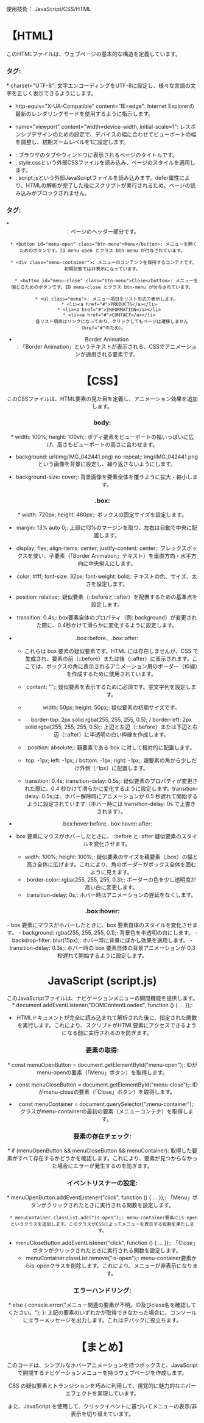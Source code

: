 使用技術： JavaScript/CSS/HTML

<h1>【HTML】</h1>
このHTMLファイルは、ウェブページの基本的な構造を定義しています。
<h3><head>タグ:</h3>
   * charset="UTF-8": 文字エンコーディングをUTF-8に設定し、様々な言語の文字を正しく表示できるようにします。
   
   * http-equiv="X-UA-Compatible" content="IE=edge": Internet Explorerの最新のレンダリングモードを使用するように指示します。
   
   * name="viewport" content="width=device-width, initial-scale=1": レスポンシブデザインのための設定で、デバイスの幅に合わせてビューポートの幅を調整し、初期ズームレベルを1に設定します。
   
   * <title>-Mouse Hover Animation-</title>: ブラウザのタブやウィンドウに表示されるページのタイトルです。
   
   * <link rel="stylesheet" href="style.css" />: style.cssという外部CSSファイルを読み込み、ページのスタイルを適用します。
   
   * <script src="script.js" defer></script>: script.jsという外部JavaScriptファイルを読み込みます。defer属性により、HTMLの解析が完了した後にスクリプトが実行されるため、ページの読み込みがブロックされません。
 
<h3><body>タグ:</h3>
   * <header id="header">：ページのヘッダー部分です。
     
     * <button id="menu-open" class="btn-menu">Menu</button>: メニューを開くためのボタンです。ID menu-open とクラス btn-menu が付与されています。
     
     * <div class="menu-container">: メニューのコンテンツを保持するコンテナです。初期状態では非表示になっています。

       * <button id="menu-close" class="btn-menu">Close</button>: メニューを閉じるためのボタンです。ID menu-close とクラス btn-menu が付与されています。

       * <ul class="menu">: メニュー項目をリスト形式で表示します。
         * <li><a href="#">PRODUCTS</a></li>
         * <li><a href="#">INFORMATION</a></li>
         * <li><a href="#">CONTACT</a></li>
           各リスト項目はリンクになっており、クリックしてもページは遷移しません（href="#"のため）。

- <div class="box">Border Animation</div>: 「Border Animation」というテキストが表示される、CSSでアニメーションが適用される要素です。

<h1>【CSS】</h1>
このCSSファイルは、HTML要素の見た目を定義し、アニメーション効果を追加します。
 
<h3>body:</h3>
   * width: 100%; height: 100vh;: ボディ要素をビューポートの幅いっぱいに広げ、高さもビューポートの高さに合わせます。
   
   * background: url(img/IMG_042441.png) no-repeat;: img/IMG_042441.pngという画像を背景に設定し、繰り返さないようにします。
   
   * background-size: cover;: 背景画像を要素全体を覆うように拡大・縮小します。
 
 <h3>.box:</h3>
   * width: 720px; height: 480px;: ボックスの固定サイズを設定します。
   
   * margin: 13% auto 0;: 上部に13%のマージンを取り、左右は自動で中央に配置します。
   
   * display: flex; align-items: center; justify-content: center;: フレックスボックスを使い、子要素（「Border Animation」テキスト）を垂直方向・水平方向に中央揃えにします。
   
   * color: #fff; font-size: 32px; font-weight: bold;: テキストの色、サイズ、太さを設定します。
   
   * position: relative;: 疑似要素（::beforeと::after）を配置するための基準点を設定します。
   
   * transition: 0.4s;: box要素自体のプロパティ（例: background）が変更された際に、0.4秒かけて滑らかに変化するように設定します。

- .box::before、.box::after:

  - これらは box 要素の疑似要素です。HTML には存在しませんが、CSS で生成され、要素の前（::before）または後（::after）に表示されます。ここでは、ボックスの角に表示されるアニメーション用のボーダー（枠線）を作成するために使用されています。

  - content: "";: 疑似要素を表示するために必須です。空文字列を設定します。

  - width: 50px; height: 50px;: 疑似要素の初期サイズです。

  - border-top: 2px solid rgba(255, 255, 255, 0.5); / border-left: 2px solid rgba(255, 255, 255, 0.5);: 上辺と左辺（::before）または下辺と右辺（::after）に半透明の白い枠線を作成します。

  - position: absolute;: 親要素である box に対して相対的に配置します。

  - top: -1px; left: -1px; / bottom: -1px; right: -1px;: 親要素の角から少しだけ外側（-1px）に配置します。

  - transition: 0.4s; transition-delay: 0.5s;: 疑似要素のプロパティが変更された際に、0.4 秒かけて滑らかに変化するように設定します。transition-delay: 0.5s;は、ホバー解除時にアニメーションが 0.5 秒遅れて開始するように設定されています（ホバー時には transition-delay: 0s で上書きされます）。

- .box:hover:before, .box:hover::after:
- box 要素にマウスがホバーしたときに、::before と::after 疑似要素のスタイルを変化させます。
  - width: 100%; height: 100%;: 疑似要素のサイズを親要素（.box）の幅と高さ全体に広げます。これにより、角のボーダーがボックス全体を囲むように見えます。
  - border-color: rgba(255, 255, 255, 0.3);: ボーダーの色を少し透明度が高い白に変更します。
  - transition-delay: 0s;: ホバー時はアニメーションの遅延をなくします。

<h3>.box:hover:</h3>
  - box 要素にマウスがホバーしたときに、box 要素自体のスタイルを変化させます。
  - background: rgba(255, 255, 255, 0.1);: 背景色を半透明の白にします。
  - backdrop-filter: blur(15px);: ホバー時に背景にぼかし効果を適用します。
  - transition-delay: 0.3s;: ホバー時の box 要素自体の背景アニメーションが 0.3 秒遅れて開始するように設定します。

<h1>JavaScript (script.js)</h1>
このJavaScriptファイルは、ナビゲーションメニューの開閉機能を提供します。
 * document.addEventListener("DOMContentLoaded", function () { ... });:
   
   * HTMLドキュメントが完全に読み込まれて解析された後に、指定された関数を実行します。これにより、スクリプトがHTML要素にアクセスできるようになる前に実行されるのを防ぎます。
 
<h3>要素の取得:</h3>
   * const menuOpenButton = document.getElementById("menu-open");: IDがmenu-openの要素（「Menu」ボタン）を取得します。
   
   * const menuCloseButton = document.getElementById("menu-close");: IDがmenu-closeの要素（「Close」ボタン）を取得します。
   
   * const menuContainer = document.querySelector(".menu-container");: クラスがmenu-containerの最初の要素（メニューコンテナ）を取得します。
 
 <h3>要素の存在チェック:</h3>
   * if (menuOpenButton && menuCloseButton && menuContainer): 取得した要素がすべて存在するかどうかを確認します。これにより、要素が見つからなかった場合にエラーが発生するのを防ぎます。
 
<h3>イベントリスナーの設定:</h3>
   * menuOpenButton.addEventListener("click", function () { ... });: 「Menu」ボタンがクリックされたときに実行される関数を設定します。
     
     * menuContainer.classList.add("is-open");: menu-container要素にis-openというクラスを追加します。このクラスがCSSによってメニューを表示する役割を果たします。
   
   * menuCloseButton.addEventListener("click", function () { ... });: 「Close」ボタンがクリックされたときに実行される関数を設定します。
     * menuContainer.classList.remove("is-open");: menu-container要素からis-openクラスを削除します。これにより、メニューが非表示になります。
 
<h3>エラーハンドリング:</h3>
   * else { console.error("メニュー関連の要素が不明。ID及びclass名を確認してください。"); }: 上記の要素のいずれかが取得できなかった場合に、コンソールにエラーメッセージを出力します。これはデバッグに役立ちます。

<h1>【まとめ】</h1>
このコードは、シンプルなホバーアニメーションを持つボックスと、JavaScriptで開閉するナビゲーションメニューを持つウェブページを作成します。

CSS の疑似要素とトランジションを巧みに利用して、視覚的に魅力的なホバーエフェクトを実現しています。

また、JavaScript を使用して、クリックイベントに基づいてメニューの表示/非表示を切り替えています。
